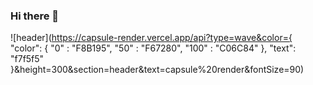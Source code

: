 ### Hi there 👋

![header](https://capsule-render.vercel.app/api?type=wave&color={
        "color": {
            "0" : "F8B195",
            "50" : "F67280",
            "100" : "C06C84"
        },
        "text": "f7f5f5"
    }&height=300&section=header&text=capsule%20render&fontSize=90)

<!--
**guilt-alt/guilt-alt** is a ✨ _special_ ✨ repository because its `README.md` (this file) appears on your GitHub profile.

Here are some ideas to get you started:

- 🔭 I’m currently working on ...
- 🌱 I’m currently learning ...
- 👯 I’m looking to collaborate on ...
- 🤔 I’m looking for help with ...
- 💬 Ask me about ...
- 📫 How to reach me: ...
- 😄 Pronouns: ...
- ⚡ Fun fact: ...
-->
